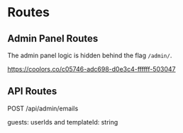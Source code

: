 # Routes

## Admin Panel Routes

The admin panel logic is hidden behind the flag `/admin/`.

https://coolors.co/c05746-adc698-d0e3c4-ffffff-503047

## API Routes

POST /api/admin/emails

guests: userIds and templateId: string
